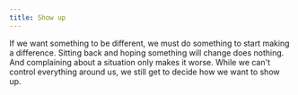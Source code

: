 ```yaml
---
title: Show up
---
```


If we want something to be different, we must do something to start making a difference. Sitting back and hoping something will change does nothing. And complaining about a situation only makes it worse. While we can't control everything around us, we still get to decide how we want to show up.
